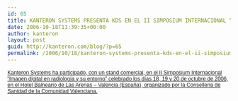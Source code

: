 ```yaml
---
id: 65
title: KANTERON SYSTEMS PRESENTA KDS EN EL II SIMPOSIUM INTERNACIONAL “IMAGEN DIGITAL EN RADIOLOGÍA Y SU ENTORNO”
date: 2006-10-18T11:39:35+00:00
author: kanteron
layout: post
guid: http://kanteron.com/blog/?p=65
permalink: /2006/10/18/kanteron-systems-presenta-kds-en-el-ii-simposium-internacional-imagen-digital-en-radiologia-y-su-entorno/
---
```

<p style="font: normal normal normal 12px/normal Helvetica;margin: 0px">
  <a href="http://www.gacetatecnologica.com/files/File/pdf/Gaceta7_baja.pdf">Kanteron Systems ha participado, con un stand comercial, en el II Simposium Internacional “Imagen digital en radiología y su entorno” celebrado los días 18, 19 y 20 de octubre de 2006, en el Hotel Balneario de Las Arenas – Valencia (España), organizado por la Conselleria de Sanidad de la Comunidad Valenciana.</a>
</p>